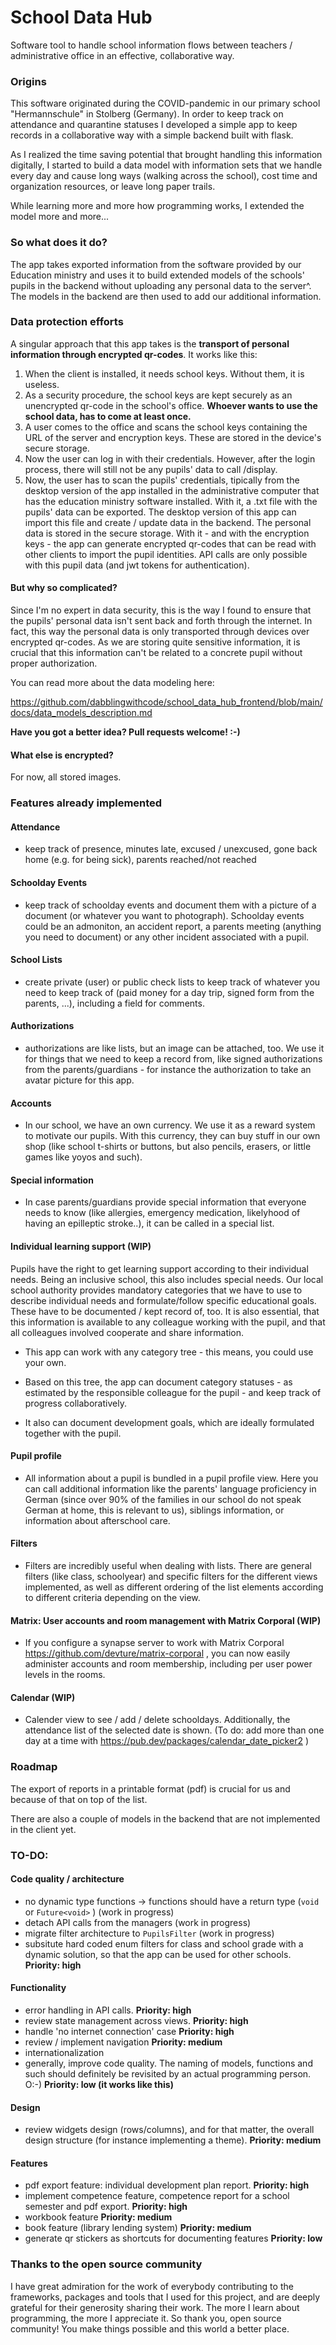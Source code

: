 # School Data Hub

Software tool to handle school information flows between teachers / administrative office in an effective, collaborative way.

### Origins

This software originated during the COVID-pandemic in our primary school "Hermannschule" in Stolberg (Germany). In order to keep track on attendance and quarantine statuses I developed a simple app to keep records in a collaborative way with a simple backend built with flask.

As I realized the time saving potential that brought handling this information digitally, I started to build a data model with information sets that we handle every day and cause long ways (walking across the school), cost time and organization resources, or leave long paper trails.

While learning more and more how programming works, I extended the model more and more...

### So what does it do?

The app takes exported information from the software provided by our Education ministry and uses it to build extended models of the schools' pupils in the backend  without uploading any personal data to the server^. The models in the backend are then used to add our additional information.

### Data protection efforts

A singular approach that this app takes is the **transport of personal information through encrypted qr-codes**. It works like this:

1. When the client is installed, it needs school keys. Without them, it is useless.
2. As a security procedure, the school keys are kept securely as an unencrypted qr-code in the school's office. **Whoever wants to use the school data, has to come at least once.**
3. A user comes to the office and scans the school keys containing the URL of the server and encryption keys. These are stored in the device's secure storage.
4. Now the user can log in with their credentials. However, after the login process, there will still not be any pupils' data to call /display.
5. Now, the user has to scan the pupils' credentials, tipically from the desktop version of the app installed in the administrative computer that has the education ministry software installed. With it, a .txt file with the pupils' data can be exported. The desktop version of this app can import this file and create / update data in the backend. The personal data is stored in the secure storage. With it - and with the encryption keys - the app can generate encrypted qr-codes that can be read with other clients to import the pupil identities. API calls are only possible with this pupil data (and jwt tokens for authentication).

#### But why so complicated?

Since I'm no expert in data security, this is the way I found to ensure that the pupils' personal data isn't sent back and forth through the internet. In fact, this way the personal data is only transported through devices over encrypted qr-codes. As we are storing quite sensitive information, it is crucial that this information can't be related to a concrete pupil without proper authorization.

You can read more about the data modeling here:

https://github.com/dabblingwithcode/school_data_hub_frontend/blob/main/docs/data_models_description.md

**Have you got a better idea? Pull requests welcome! :-)**

#### What else is encrypted?

For now, all stored images.

### Features already implemented

#### Attendance

- keep track of presence, minutes late, excused / unexcused, gone back home (e.g. for being sick), parents reached/not reached

#### Schoolday Events

- keep track of schoolday events and document them with a picture of a document (or whatever you want to photograph). Schoolday events could be an admoniton, an accident report, a parents meeting (anything you need to document) or any other incident associated with a pupil.
  
#### School Lists

- create private (user) or public check lists to keep track of whatever you need to keep track of (paid money for a day trip, signed form from the parents, ...), including a field for comments.
  
#### Authorizations

- authorizations are like lists, but an image can be attached, too. We use it for things that we need to keep a record from, like signed authorizations from the parents/guardians - for instance the authorization to take an avatar picture for this app.
  
#### Accounts

- In our school, we have an own currency. We use it as a reward system to motivate our pupils. With this currency, they can buy stuff in our own shop (like school t-shirts or buttons, but also pencils, erasers, or little games like yoyos and such).

#### Special information

- In case parents/guardians provide special information that everyone needs to know (like allergies, emergency medication, likelyhood of having an epilleptic stroke..), it can be called in a special list.

#### Individual learning support (WIP)

Pupils have the right to get learning support according to their individual needs. Being an inclusive school, this also includes special needs. Our local school authority provides mandatory categories that we have to use to describe individual needs and formulate/follow specific educational goals. These have to be documented / kept record of, too. It is also essential, that this information is available to any colleague working with the pupil, and that all colleagues involved cooperate and share information.

- This app can work with any category tree - this means, you could use your own.

- Based on this tree, the app can document category statuses - as estimated by the responsible colleague for the pupil - and keep track of progress collaboratively.

- It also can document development goals, which are ideally formulated together with the pupil. 

#### Pupil profile

- All information about a pupil is bundled in a pupil profile view. Here you can call additional information like the parents' language proficiency in German (since over 90% of the families in our school do not speak German at home, this is relevant to us), siblings information, or information about afterschool care.

#### Filters

- Filters are incredibly useful when dealing with lists. There are general filters (like class, schoolyear) and specific filters for the different views implemented, as well as different ordering of the list elements according to different criteria depending on the view.

#### Matrix: User accounts and room management with Matrix Corporal (WIP)

- If you configure a synapse server to work with Matrix Corporal https://github.com/devture/matrix-corporal , you can now easily administer accounts and room membership, including per user power levels in the rooms.

#### Calendar (WIP)

- Calender view to see  / add / delete schooldays. Additionally, the attendance list of the selected date is shown. (To do: add more than one day at a time with https://pub.dev/packages/calendar_date_picker2 )

### Roadmap

The export of reports in a printable format (pdf) is crucial for us and because of that on top of the list.

There are also a couple of models in the backend that are not implemented in the client yet.

### TO-DO:

#### Code quality / architecture

- no dynamic type functions -> functions should have a return type (`void` or `Future<void>` )  (work in progress)
- detach API calls from the managers (work in progress)
- migrate filter architecture to `PupilsFilter` (work in progress)
- subsitute hard coded enum filters for class and school grade with a dynamic solution, so that the app can be used for other schools. **Priority: high**
  
#### Functionality

- error handling in API calls. **Priority: high**
- review state management across views. **Priority: high**
- handle 'no internet connection' case **Priority: high**
- review / implement navigation **Priority: medium**
- internationalization
- generally, improve code quality. The naming of models, functions and such should definitely be revisited by an actual programming person. O:-) **Priority: low (it works like this)**

#### Design

- review widgets design (rows/columns), and for that matter, the overall design structure (for instance implementing a theme). **Priority: medium**
  
#### Features

- pdf export feature: individual development plan report. **Priority: high**
- implement competence feature, competence report for a school semester and pdf export. **Priority: high**
- workbook feature **Priority: medium**
- book feature (library lending system) **Priority: medium**
- generate qr stickers as shortcuts for documenting features **Priority: low**

### Thanks to the open source community

I have great admiration for the work of everybody contributing to the frameworks, packages and tools that I used for this project, and are deeply grateful for their generosity sharing their work. The more I learn about programming, the more I appreciate it. So thank you, open source community! You make things possible and this world a better place.
